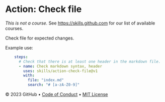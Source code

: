 # Action: Check file

_This is not a course._ See https://skills.github.com for our list of available courses.

Check file for expected changes.

Example use:

```yml
    steps:
      # Check that there is at least one header in the markdown file.
      - name: Check markdown syntax, header
        uses: skills/action-check-file@v1
        with:
          file: "index.md"
          search: "# [a-zA-Z0-9]"
```

&copy; 2023 GitHub &bull; [Code of Conduct](https://www.contributor-covenant.org/version/2/1/code_of_conduct/code_of_conduct.md) &bull; [MIT License](https://gh.io/mit)
